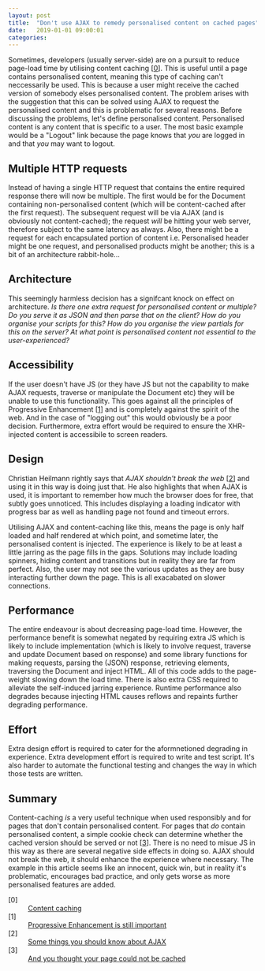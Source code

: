 ```yaml
---
layout: post
title:  "Don't use AJAX to remedy personalised content on cached pages"
date:   2019-01-01 09:00:01
categories:
---
```


Sometimes, developers (usually server-side) are on a pursuit to reduce page-load time by utilising content caching [[0](#ref0)]. This is useful until a page contains personalised content, meaning this type of caching can't neccessarily be used. This is because a user might receive the cached version of somebody elses personalised content. The problem arises with the suggestion that this can be solved using AJAX to request the personalised content and this is problematic for several reasons. Before discussing the problems, let's define personalised content. Personalised content is any content that is specific to a user. The most basic example would be a "Logout" link because the page knows that *you* are logged in and that *you* may want to logout.

## Multiple HTTP requests

Instead of having a single HTTP request that contains the entire required response there will now be multiple. The first would be for the Document containing non-personalised content (which will be content-cached after the first request). The subsequent request will be via AJAX (and is obviously not content-cached); the request *will* be hitting your web server, therefore subject to the same latency as always. Also, there might be a request for each encapsulated portion of content i.e. Personalised header might be one request, and personalised products might be another; this is a bit of an architecture rabbit-hole...

## Architecture

This seemingly harmless decision has a signifcant knock on effect on architecture. *Is there one extra request for personalised content or multiple? Do you serve it as JSON and then parse that on the client? How do you organise your scripts for this? How do you organise the view partials for this on the server? At what point is personalised content not essential to the user-experienced?*

## Accessibility

If the user doesn't have JS (or they have JS but not the capability to make AJAX requests, traverse or manipulate the Document etc) they will be unable to use this functionality. This goes against all the principles of Progressive Enhancement [[1](#ref1)] and is completely against the spirit of the web. And in the case of "logging out" this would obviously be a poor decision. Furthermore, extra effort would be required to ensure the XHR-injected content is accessibile to screen readers.

## Design

Christian Heilmann rightly says that *AJAX shouldn't break the web* [[2](#ref2)] and using it in this way is doing just that. He also highlights that when AJAX is used, it is important to remember how much the browser does for free, that subtly goes unnoticed. This includes displaying a loading indicator with  progress bar as well as handling page not found and timeout errors.

Utilising AJAX and content-caching like this, means the page is only half loaded and half rendered at which point, and sometime later, the personalised content is injected. The experience is likely to be at least a little jarring as the page fills in the gaps. Solutions may include loading spinners, hiding content and transitions but in reality they are far from perfect. Also, the user may not see the various updates as they are busy interacting further down the page. This is all exacabated on slower connections.

## Performance

The entire endeavour is about decreasing page-load time. However, the performance benefit is somewhat negated by requiring extra JS which is likely to include implementation (which is likely to involve request, traverse and update Document based on response) and some library functions for making requests, parsing the (JSON) response, retrieving elements, traversing the Document and inject HTML. All of this code adds to the page-weight slowing down the load time. There is also extra CSS required to alleviate the self-induced jarring experience. Runtime performance also degrades because injecting HTML causes reflows and repaints further degrading performance.

## Effort

Extra design effort is required to cater for the aformnetioned degrading in experience. Extra development effort is required to write and test script. It's also harder to automate the functional testing and changes the way in which those tests are written.

## Summary

Content-caching *is* a very useful technique when used responsibly and for pages that don't contain personalised content. For pages that *do* contain personalised content, a simple cookie check can determine whether the cached version should be served or not [[3](#ref3)]. There is no need to misue JS in this way as there are several negative side effects in doing so. AJAX should not break the web, it should enhance the experience where necessary. The example in this article seems like an innocent, quick win, but in reality it's problematic, encourages bad practice, and only gets worse as more personalised features are added.

<dl>
	<dt class="citation" id="ref0">[0]</dt>
	<dd><a href="https://developer.akamai.com/stuff/Caching/Content_Caching.html">Content caching</a></dd>
	<dt class="citation" id="ref1">[1]</dt>
	<dd><a href="http://jakearchibald.com/2013/progressive-enhancement-still-important/">Progressive Enhancement is still important</a></dd>
	<dt class="citation" id="ref2">[2]</dt>
	<dd><a href="http://www.smashingmagazine.com/2010/02/10/some-things-you-should-know-about-ajax/">Some things you should know about AJAX</a></dd>
	<dt class="citation" id="ref3">[3]</dt>
	<dd><a href="https://blogs.akamai.com/2014/05/and-you-thought-your-page-could-not-be-cached.html">And you thought your page could not be cached</a></dd>
</dl>

<!--

https://remysharp.com/2012/04/25/mobile-battery-performance

[0]: http://itamarst.org/writings/dynamiccaching.html

## For JE

* How are we going to measure success
* Progressive enhance and phase 2 it
* scope creeping story, not the aim
* needs to be thought out for entire site strategy not just serp
* affects front end architecture

## Comment from blog covers it off:

> I think this would be a useful technique in only special situations. It does accomplish what you want but will require multiple downloads and will make a portion of your page unaccessible to those who have disabled JS (from what I have heard that is 10% of the intenet population).

> Plus I am dubious of the savings. The reason for the caching to not have a web brower contact the website. It can just retrieve the content from cache. But if it is having to retrieve a portion of the content anyway you still have to make a HTTP request. Might as well make that response a bit bigger and get rid of the multiple requests and more complex code.

> Sounds to me like this is going a little overboard on caching. Some pages are just not designed for caching. If that is the case then implement your application to use the “If-Modified-Since” header. That way the user can make their request but get back a small response in most cases.

> I think this is premature optimization.

## Other ways of getting siginifant perf benefits

* group ajax calls on menu page - thats a LOT of calls.
* keep page light weight
* make search accurate
* smush images
* reduce page weight in assets, css, js

Todo:

* cache invalidated means it goes to server anyway

-->
